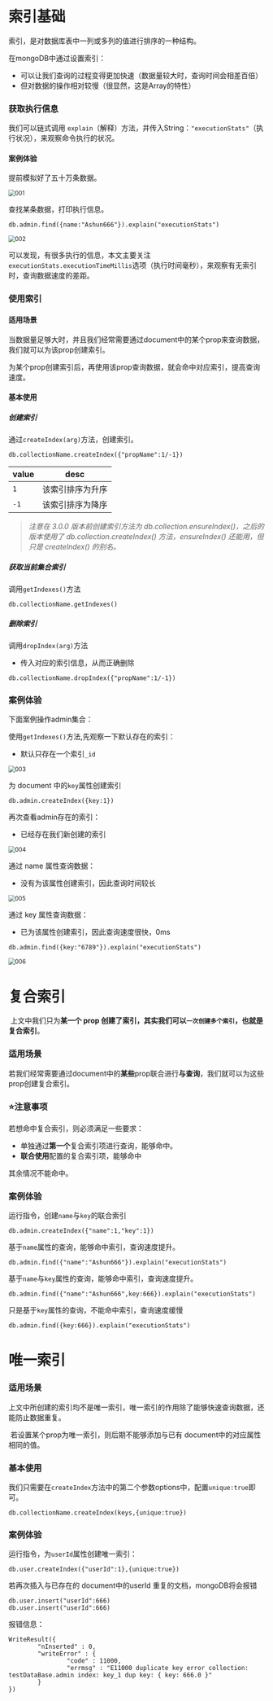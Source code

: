 # 索引基础

索引，是对数据库表中一列或多列的值进行排序的一种结构。

在mongoDB中通过设置索引：

* 可以让我们查询的过程变得更加快速（数据量较大时，查询时间会相差百倍）
* 但对数据的操作相对较慢（很显然，这是Array的特性）

### 获取执行信息

我们可以链式调用 `explain`（解释）方法，并传入String：`"executionStats"`（执行状况），来观察命令执行的状况。

#### 案例体验

提前模拟好了五十万条数据。

<img src="mongoDB索引.assets/001.png" alt="001" style="zoom:80%;" />

查找某条数据，打印执行信息。

```
db.admin.find({name:"Ashun666"}).explain("executionStats")
```

<img src="mongoDB索引.assets/002.png" alt="002" style="zoom:80%;" />

可以发现，有很多执行的信息，本文主要关注`executionStats.executionTimeMillis`选项（执行时间毫秒），来观察有无索引时，查询数据速度的差距。

### 使用索引

#### 适用场景

​	当数据量足够大时，并且我们经常需要通过document中的某个prop来查询数据，我们就可以为该prop创建索引。

​	为某个prop创建索引后，再使用该prop查询数据，就会命中对应索引，提高查询速度。

#### 基本使用

##### 创建索引

通过`createIndex(arg)`方法，创建索引。

```
db.collectionName.createIndex({"propName":1/-1})
```

| value | desc             |
| ----- | ---------------- |
| `1`   | 该索引排序为升序 |
| `-1`  | 该索引排序为降序 |

>*注意在 3.0.0 版本前创建索引方法为 db.collection.ensureIndex()，之后的版本使用了 db.collection.createIndex() 方法，ensureIndex() 还能用，但只是 createIndex() 的别名。*

##### 获取当前集合索引

调用`getIndexes()`方法

```
db.collectionName.getIndexes()
```

##### 删除索引

调用`dropIndex(arg)`方法

* 传入对应的索引信息，从而正确删除

```
db.collectionName.dropIndex({"propName":1/-1})
```

### 案例体验

下面案例操作admin集合：

使用`getIndexes()`方法,先观察一下默认存在的索引：

* 默认只存在一个索引`_id`

<img src="mongoDB索引.assets/003.png" alt="003" style="zoom:80%;" />

为 document 中的`key`属性创建索引

```
db.admin.createIndex({key:1})
```

再次查看admin存在的索引：

* 已经存在我们新创建的索引

<img src="mongoDB索引.assets/004.png" alt="004" style="zoom:80%;" />

通过 name 属性查询数据：

* 没有为该属性创建索引，因此查询时间较长

<img src="mongoDB索引.assets/005.png" alt="005" style="zoom:80%;" />

通过 key 属性查询数据：

* 已为该属性创建索引，因此查询速度很快，0ms

```
db.admin.find({key:"6789"}).explain("executionStats")
```

<img src="mongoDB索引.assets/006.png" alt="006" style="zoom:80%;" />



# 复合索引

​	上文中我们只为**某一个 **prop 创建了索引，其实我们可以`一次创建多个索引`，也就是**复合索引**。

### 适用场景

​	若我们经常需要通过document中的**某些**prop联合进行**与查询**，我们就可以为这些prop创建复合索引。

### ⭐注意事项

若想命中复合索引，则必须满足一些要求：

* 单独通过**第一个**复合索引项进行查询，能够命中。
* **联合使用**配置的复合索引项，能够命中

其余情况不能命中。

### 案例体验

运行指令，创建`name`与`key`的联合索引

```
db.admin.createIndex({"name":1,"key":1})
```

基于`name`属性的查询，能够命中索引，查询速度提升。

```
db.admin.find({"name":"Ashun666"}).explain("executionStats")
```

基于`name`与`key`属性的查询，能够命中索引，查询速度提升。

```
db.admin.find({"name":"Ashun666",key:666}).explain("executionStats")
```

只是基于`key`属性的查询，不能命中索引，查询速度缓慢

```
db.admin.find({key:666}).explain("executionStats")
```

# 唯一索引

### 适用场景

​	上文中所创建的索引均不是唯一索引，唯一索引的作用除了能够快速查询数据，还能防止数据重复。

​	若设置某个prop为唯一索引，则后期不能够添加与已有 document中的对应属性 相同的值。

### 基本使用

我们只需要在`createIndex`方法中的第二个参数options中，配置`unique:true`即可。

```
db.collectionName.createIndex(keys,{unique:true})
```

### 案例体验

运行指令，为`userId`属性创建唯一索引：

```
db.user.createIndex({"userId":1},{unique:true})
```

若再次插入与已存在的 document中的userId 重复的文档，mongoDB将会报错

```
db.user.insert("userId":666)
db.user.insert("userId":666)
```

报错信息：

```
WriteResult({
        "nInserted" : 0,
        "writeError" : {
                "code" : 11000,
                "errmsg" : "E11000 duplicate key error collection: testDataBase.admin index: key_1 dup key: { key: 666.0 }"
        }
})
```

